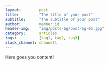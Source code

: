```yaml
---
layout:        post
title:         "The title of your post"
subtitle:      "The subtitle of your post"
author:        member_id
header-img:    "img/posts-bg/post-bg-05.jpg"
category:      articles
tags:          [tag1, tag2, tag3]
slack_channel: channel1
---
```


Here goes you content!